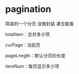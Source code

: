 # pagination
简易的一个分页
没做封装
凑合能看

totalItem：总共多少项

curPage：当前页

pageLnegth：默认分页的长度

itemNum：每页显示多少项


